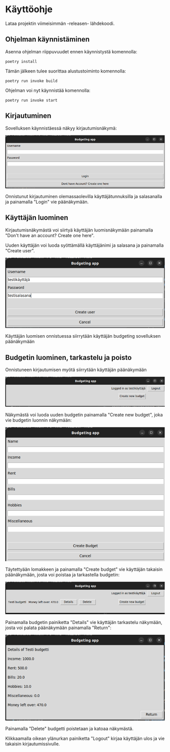 # Käyttöohje

Lataa projektin viimeisimmän -releasen- lähdekoodi.

## Ohjelman käynnistäminen

Asenna ohjelman riippuvuudet ennen käynnistystä komennolla:

```
poetry install
```

Tämän jälkeen tulee suorittaa alustustoiminto komennolla:

```
poetry run invoke build
```

Ohjelman voi nyt käynnistää komennolla:

```
poetry run invoke start
```

## Kirjautuminen

Sovelluksen käynnistäessä näkyy kirjautumisnäkymä:

![](./kuvat/kirjautuminen.png)

Onnistunut kirjautuminen olemassaolevilla käyttäjätunnuksilla ja salasanalla ja painamalla "Login" vie päänäkymään.

## Käyttäjän luominen

Kirjautumisnäkymästä voi siirtyä käyttäjän luomisnäkymään painamalla "Don't have an account? Create one here".

Uuden käyttäjän voi luoda syöttämällä käyttäjänimi ja salasana ja painamalla "Create user".

![](./kuvat/luonti.png)

Käyttäjän luomisen onnistuessa siirrytään käyttäjän budgeting sovelluksen päänäkymään

## Budgetin luominen, tarkastelu ja poisto

Onnistuneen kirjautumisen myötä siirrytään käyttäjän päänäkymään

![](./kuvat/paasivu.png)

Näkymästä voi luoda uuden budgetin painamalla "Create new budget", joka vie budgetin luonnin näkymään:

![](./kuvat/budgetin_luonti.png)

Täytettyään lomakkeen ja painamalla "Create budget" vie käyttäjän takaisin päänäkymään, josta voi poistaa ja tarkastella budgetin:

![](./kuvat/uusi_paasivu.png)

Painamalla budgetin painiketta "Details" vie käyttäjän tarkastelu näkymään, josta voi palata päänäkymään painamalla "Return":

![](./kuvat/details.png)

Painamalla "Delete" budgetti poistetaan ja katoaa näkymästä.

Klikkaamalla  oikean ylänurkan painiketta "Logout" kirjaa käyttäjän ulos ja vie takaisin kirjautumissivulle.